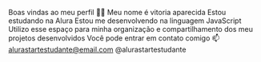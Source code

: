 Boas vindas ao meu perfil 💙💙
Meu nome é vitoria aparecida
Estou estudando na Alura
Estou me desenvolvendo na linguagem JavaScript
Utilizo esse espaço para minha organização e compartilhamento dos meu projetos desenvolvidos
Você pode entrar em contato comigo 📫
alurastartestudante@email.com
@alurastartestudante
